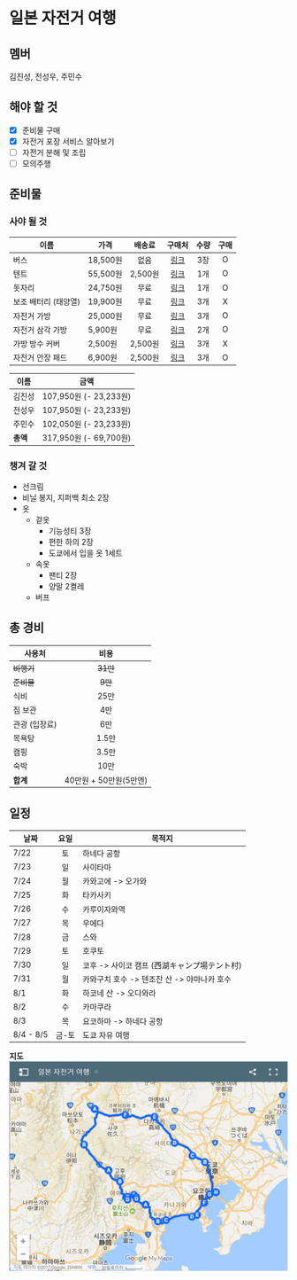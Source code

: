 # 일본 자전거 여행

## 멤버
김진성, 전성우, 주민수

## 해야 할 것
- [x] 준비물 구매
- [x] 자전거 포장 서비스 알아보기
- [ ] 자전거 분해 및 조립
- [ ] 모의주행

## 준비물 

### 사야 될 것
|이름|가격|배송료|구매처|수량|구매|
|-|-|:-:|:-:|:-:|:-:|
|버스|18,500원|없음|[링크](https://txbus.t-money.co.kr)|3장|O|
|텐트|55,500원|2,500원|[링크](http://11st.kr/QR/P/1336351783)|1개|O|
|돗자리|24,750원|무료|[링크](https://www.coupang.com/vp/products/6528434)|1개|O|
보조 배터리 (태양열)|19,900원|무료|[링크](http://gmkt.kr/gz6rNm)|3개|X|
|자전거 가방|25,000원|무료|[링크](https://www.coupang.com/vp/products/6763475)|3개|O|
|자전거 삼각 가방|5,900원|무료|[링크](https://www.coupang.com/vp/products/2553388)|2개|O|
|가방 방수 커버|2,500원|2,500원|[링크](https://www.coupang.com/vp/products/21377233)|3개|X|
|자전거 안장 패드|6,900원|2,500원|[링크](http://item.gmarket.co.kr/Item?goodscode=205549181&search_keyword)|3개|O|

|이름|금액|
|-|-|
|김진성|107,950원 (- 23,233원)|
|전성우|107,950원 (- 23,233원)|
|주민수|102,050원 (- 23,233원)|
|**총액**|317,950원 (- 69,700원)|

### 챙겨 갈 것
* 선크림
* 비닐 봉지, 지퍼백 최소 2장
* 옷
    * 겉옷
        * 기능성티 3장
        * 편한 하의 2장
        * 도쿄에서 입을 옷 1세트
    * 속옷
        * 팬티 2장
        * 양말 2켤레
    * 버프

## 총 경비
사용처|비용
-|:-:
~~비행기~~|~~31만~~
~~준비물~~|~~9만~~
식비|25만
짐 보관|4만
관광 (입장료)|6만 
목욕탕|1.5만
캠핑|3.5만
숙박|10만
**합계**|40만원 + 50만원(5만엔)

## 일정
날짜|요일|목적지
-|:-:|-
7/22|토|하네다 공항
7/23|일|사이타마
7/24|월|카와고에 -> 오가와
7/25|화|타카사키
7/26|수|카루이자와역
7/27|목|우에다
7/28|금|스와
7/29|토|호쿠토
7/30|일|코후 -> 사이코 캠프 (西湖キャンプ場テント村)
7/31|월|카와구치 호수 ->  텐조잔 산 -> 야마나카 호수
8/1|화|하코네 산 -> 오다와라 
8/2|수|카마쿠라
8/3|목|요코하마 -> 하네다 공항
8/4 - 8/5|금-토|도쿄 자유 여행

**지도**  
[![map](images/travel-to-japan-(1).png)](https://drive.google.com/open?id=1kG2CD8MkJcgrxBEo9VN9drOEGSY&usp=sharing)